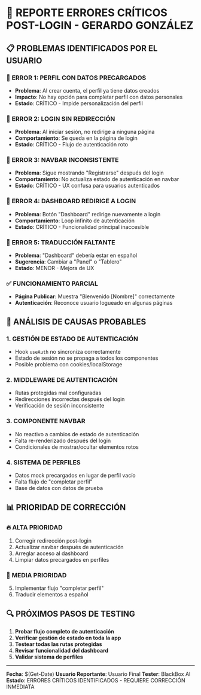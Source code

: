 # 🚨 REPORTE ERRORES CRÍTICOS POST-LOGIN - GERARDO GONZÁLEZ

## 📋 PROBLEMAS IDENTIFICADOS POR EL USUARIO

### 🔴 **ERROR 1: PERFIL CON DATOS PRECARGADOS**
- **Problema**: Al crear cuenta, el perfil ya tiene datos creados
- **Impacto**: No hay opción para completar perfil con datos personales
- **Estado**: CRÍTICO - Impide personalización del perfil

### 🔴 **ERROR 2: LOGIN SIN REDIRECCIÓN**
- **Problema**: Al iniciar sesión, no redirige a ninguna página
- **Comportamiento**: Se queda en la página de login
- **Estado**: CRÍTICO - Flujo de autenticación roto

### 🔴 **ERROR 3: NAVBAR INCONSISTENTE**
- **Problema**: Sigue mostrando "Registrarse" después del login
- **Comportamiento**: No actualiza estado de autenticación en navbar
- **Estado**: CRÍTICO - UX confusa para usuarios autenticados

### 🔴 **ERROR 4: DASHBOARD REDIRIGE A LOGIN**
- **Problema**: Botón "Dashboard" redirige nuevamente a login
- **Comportamiento**: Loop infinito de autenticación
- **Estado**: CRÍTICO - Funcionalidad principal inaccesible

### 🔴 **ERROR 5: TRADUCCIÓN FALTANTE**
- **Problema**: "Dashboard" debería estar en español
- **Sugerencia**: Cambiar a "Panel" o "Tablero"
- **Estado**: MENOR - Mejora de UX

### ✅ **FUNCIONAMIENTO PARCIAL**
- **Página Publicar**: Muestra "Bienvenido [Nombre]" correctamente
- **Autenticación**: Reconoce usuario logueado en algunas páginas

## 🎯 ANÁLISIS DE CAUSAS PROBABLES

### 1. **GESTIÓN DE ESTADO DE AUTENTICACIÓN**
- Hook `useAuth` no sincroniza correctamente
- Estado de sesión no se propaga a todos los componentes
- Posible problema con cookies/localStorage

### 2. **MIDDLEWARE DE AUTENTICACIÓN**
- Rutas protegidas mal configuradas
- Redirecciones incorrectas después del login
- Verificación de sesión inconsistente

### 3. **COMPONENTE NAVBAR**
- No reactivo a cambios de estado de autenticación
- Falta re-renderizado después del login
- Condicionales de mostrar/ocultar elementos rotos

### 4. **SISTEMA DE PERFILES**
- Datos mock precargados en lugar de perfil vacío
- Falta flujo de "completar perfil"
- Base de datos con datos de prueba

## 📊 PRIORIDAD DE CORRECCIÓN

### 🔥 **ALTA PRIORIDAD**
1. Corregir redirección post-login
2. Actualizar navbar después de autenticación
3. Arreglar acceso al dashboard
4. Limpiar datos precargados en perfiles

### 🔶 **MEDIA PRIORIDAD**
5. Implementar flujo "completar perfil"
6. Traducir elementos a español

## 🔍 PRÓXIMOS PASOS DE TESTING

1. **Probar flujo completo de autenticación**
2. **Verificar gestión de estado en toda la app**
3. **Testear todas las rutas protegidas**
4. **Revisar funcionalidad del dashboard**
5. **Validar sistema de perfiles**

---
**Fecha**: $(Get-Date)
**Usuario Reportante**: Usuario Final
**Tester**: BlackBox AI
**Estado**: ERRORES CRÍTICOS IDENTIFICADOS - REQUIERE CORRECCIÓN INMEDIATA
